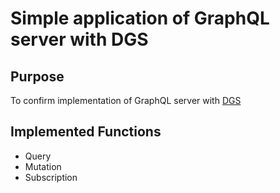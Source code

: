 # Simple application of GraphQL server with DGS

## Purpose
To confirm implementation of GraphQL server with [DGS](https://netflix.github.io/dgs/)

## Implemented Functions

* Query
* Mutation
* Subscription

